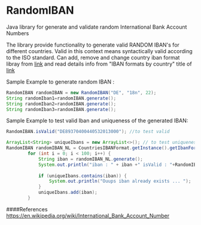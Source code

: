 # RandomIBAN
Java library for generate and validate random International Bank Account Numbers 

The library provide functionality to generate valid RANDOM IBAN's for different countries. Valid in this context means syntactically valid according to the ISO standard. Can add, remove and change country iban format libray from [link](src/main/resources/com/random/CountriesIBANFormat.properties) and read details info from "IBAN formats by country" title of [link](https://en.wikipedia.org/wiki/International_Bank_Account_Number) 

Sample Example to generate random IBAN :
```java
RandomIBAN randomIBAN = new RandomIBAN("DE", "18n", 22);
String randomIban1=randomIBAN.generate(); 
String randomIban2=randomIBAN.generate();
String randomIban3=randomIBAN.generate();
```

Sample Example to test valid Iban and uniqueness of the generated IBAN: 
```java
RandomIBAN.isValid("DE89370400440532013000"); //to test valid

ArrayList<String> uniqueIbans = new ArrayList<>(); // to test uniqueness random iban
RandomIBAN randomIBAN_NL = CountriesIBANFormat.getInstance().getIbanFormatByCountry("NL");
        for (int i = 0; i < 100; i++) {
            String iban = randomIBAN_NL.generate();
            System.out.println("iban : " + iban +" isValid : "+RandomIBAN.isValid(iban));
            
            if (uniqueIbans.contains(iban)) {
                System.out.println("Ouups iban already exists ... ");
            }
            uniqueIbans.add(iban);
        }
```
####References
https://en.wikipedia.org/wiki/International_Bank_Account_Number
